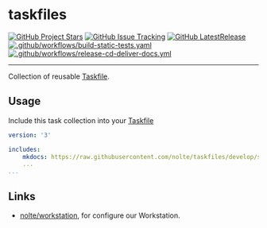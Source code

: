# taskfiles

[![GitHub Project Stars](https://img.shields.io/github/stars/nolte/taskfiles.svg?label=Stars&style=social)](https://github.com/nolte/taskfiles) [![GitHub Issue Tracking](https://img.shields.io/github/issues-raw/nolte/taskfiles.svg)](https://github.com/nolte/taskfiles) [![GitHub LatestRelease](https://img.shields.io/github/release/nolte/taskfiles.svg)](https://github.com/nolte/taskfiles) [![.github/workflows/build-static-tests.yaml](https://github.com/nolte/taskfiles/actions/workflows/build-static-tests.yaml/badge.svg)](https://github.com/nolte/taskfiles/actions/workflows/build-static-tests.yaml) [![.github/workflows/release-cd-deliver-docs.yml](https://github.com/nolte/taskfiles/actions/workflows/release-cd-deliver-docs.yml/badge.svg)](https://github.com/nolte/taskfiles/actions/workflows/release-cd-deliver-docs.yml)

---

<!--intro-start-->
Collection of reusable [Taskfile](https://github.com/go-task/task).
<!--intro-end-->

## Usage

Include this task collection into your [Taskfile](https://taskfile.dev/experiments/remote-taskfiles/)

```yaml
version: '3'

includes:
    mkdocs: https://raw.githubusercontent.com/nolte/taskfiles/develop/src/taskfile-include-mkdocs.yaml
    ...
...
```


## Links

* [nolte/workstation](https://github.com/nolte/workstation), for configure our Workstation.
